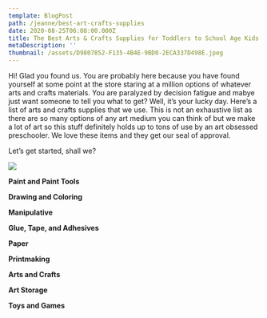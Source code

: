 ```yaml
---
template: BlogPost
path: /jeanne/best-art-crafts-supplies
date: 2020-08-25T06:08:00.000Z
title: The Best Arts & Crafts Supplies for Toddlers to School Age Kids
metaDescription: ''
thumbnail: /assets/D9807852-F135-4B4E-9BD0-2ECA337D498E.jpeg
---
```

Hi! Glad you found us. You are probably here because you have found yourself at some point at the store staring at a million options of whatever arts and crafts materials. You are paralyzed by decision fatigue and mabye just want someone to tell you what to get? Well, it’s your lucky day. Here’s a list of arts and crafts supplies that we use. This is not an exhaustive list as there are so many options of any art medium you can think of but we make a lot of art so this stuff definitely holds up to tons of use by an art obsessed preschooler. We love these items and they get our seal of approval.

 Let’s get started, shall we?

![](/assets/daniel-lincoln-HlEu2OvHtI0-unsplash.jpg)

**Paint and Paint Tools**

**Drawing and Coloring**

**Manipulative**

**Glue, Tape, and Adhesives**

**Paper**

**Printmaking**

**Arts and Crafts**

**Art Storage**

**Toys and Games**

